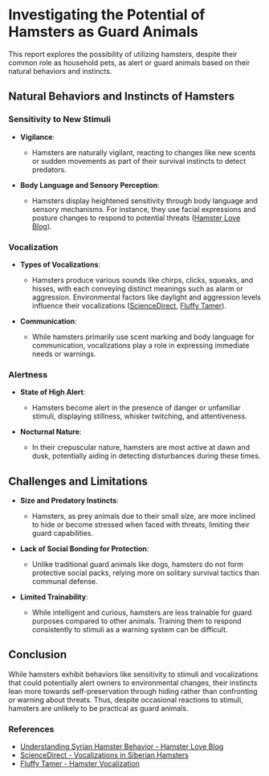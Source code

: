 # Investigating the Potential of Hamsters as Guard Animals

This report explores the possibility of utilizing hamsters, despite their common role as household pets, as alert or guard animals based on their natural behaviors and instincts.

## Natural Behaviors and Instincts of Hamsters

### Sensitivity to New Stimuli

- **Vigilance**:
  - Hamsters are naturally vigilant, reacting to changes like new scents or sudden movements as part of their survival instincts to detect predators.

- **Body Language and Sensory Perception**:
  - Hamsters display heightened sensitivity through body language and sensory mechanisms. For instance, they use facial expressions and posture changes to respond to potential threats ([Hamster Love Blog](https://hamsterloveblog.com/understanding-syrian-hamster-behavior-what-your-pet-is-trying-to-tell-you/)).

### Vocalization

- **Types of Vocalizations**:
  - Hamsters produce various sounds like chirps, clicks, squeaks, and hisses, with each conveying distinct meanings such as alarm or aggression. Environmental factors like daylight and aggression levels influence their vocalizations ([ScienceDirect](https://www.sciencedirect.com/science/article/pii/S0031938415301116), [Fluffy Tamer](https://fluffytamer.com/hamsters-vocalization/)).

- **Communication**:
  - While hamsters primarily use scent marking and body language for communication, vocalizations play a role in expressing immediate needs or warnings.

### Alertness

- **State of High Alert**:
  - Hamsters become alert in the presence of danger or unfamiliar stimuli, displaying stillness, whisker twitching, and attentiveness.

- **Nocturnal Nature**:
  - In their crepuscular nature, hamsters are most active at dawn and dusk, potentially aiding in detecting disturbances during these times.

## Challenges and Limitations

- **Size and Predatory Instincts**:
  - Hamsters, as prey animals due to their small size, are more inclined to hide or become stressed when faced with threats, limiting their guard capabilities. 

- **Lack of Social Bonding for Protection**:
  - Unlike traditional guard animals like dogs, hamsters do not form protective social packs, relying more on solitary survival tactics than communal defense.

- **Limited Trainability**:
  - While intelligent and curious, hamsters are less trainable for guard purposes compared to other animals. Training them to respond consistently to stimuli as a warning system can be difficult.

## Conclusion

While hamsters exhibit behaviors like sensitivity to stimuli and vocalizations that could potentially alert owners to environmental changes, their instincts lean more towards self-preservation through hiding rather than confronting or warning about threats. Thus, despite occasional reactions to stimuli, hamsters are unlikely to be practical as guard animals.

### References

- [Understanding Syrian Hamster Behavior - Hamster Love Blog](https://hamsterloveblog.com/understanding-syrian-hamster-behavior-what-your-pet-is-trying-to-tell-you/)
- [ScienceDirect - Vocalizations in Siberian Hamsters](https://www.sciencedirect.com/science/article/pii/S0031938415301116)
- [Fluffy Tamer - Hamster Vocalization](https://fluffytamer.com/hamsters-vocalization/)